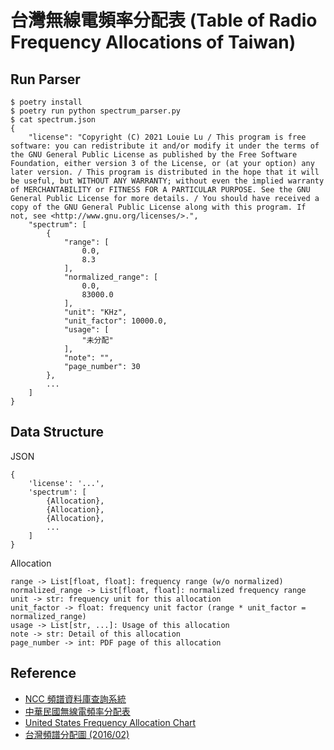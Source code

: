 台灣無線電頻率分配表 (Table of Radio Frequency Allocations of Taiwan)
=====================================================================

Run Parser
----------

```
$ poetry install
$ poetry run python spectrum_parser.py
$ cat spectrum.json
{
    "license": "Copyright (C) 2021 Louie Lu / This program is free software: you can redistribute it and/or modify it under the terms of the GNU General Public License as published by the Free Software Foundation, either version 3 of the License, or (at your option) any later version. / This program is distributed in the hope that it will be useful, but WITHOUT ANY WARRANTY; without even the implied warranty of MERCHANTABILITY or FITNESS FOR A PARTICULAR PURPOSE. See the GNU General Public License for more details. / You should have received a copy of the GNU General Public License along with this program. If not, see <http://www.gnu.org/licenses/>.",
    "spectrum": [
        {
            "range": [
                0.0,
                8.3
            ],
            "normalized_range": [
                0.0,
                83000.0
            ],
            "unit": "KHz",
            "unit_factor": 10000.0,
            "usage": [
                "未分配"
            ],
            "note": "",
            "page_number": 30
        },
		...
    ]
}
```

Data Structure
--------------

JSON
```
{
    'license': '...',
	'spectrum': [
		{Allocation},
		{Allocation},
		{Allocation},
		...
	]
}
```

Allocation
```
range -> List[float, float]: frequency range (w/o normalized)
normalized_range -> List[float, float]: normalized frequency range
unit -> str: frequency unit for this allocation
unit_factor -> float: frequency unit factor (range * unit_factor = normalized_range)
usage -> List[str, ...]: Usage of this allocation
note -> str: Detail of this allocation
page_number -> int: PDF page of this allocation
```

Reference
---------

* [NCC 頻譜資料庫查詢系統](https://freqdbo.ncc.gov.tw/portal/index.aspx)
* [中華民國無線電頻率分配表](http://odmdoc.motc.gov.tw/IFDEWebBBS_MOTC/ExternalBBS.aspx?ThirdDocId=109RD05188)
* [United States Frequency Allocation Chart](https://www.ntia.doc.gov/page/2011/united-states-frequency-allocation-chart)
* [台灣頻譜分配圖 (2016/02)](https://freqdbo.ncc.gov.tw/upload/FILESAVE/080724081215.pdf)
